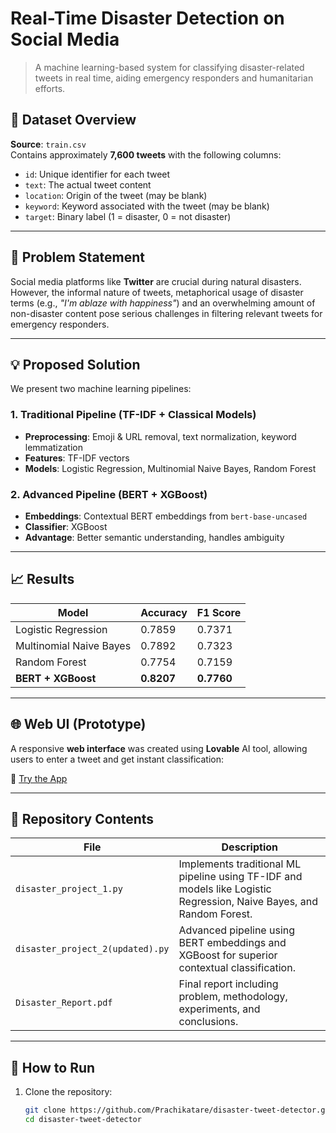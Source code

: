 # Real-Time Disaster Detection on Social Media

> A machine learning-based system for classifying disaster-related tweets in real time, aiding emergency responders and humanitarian efforts.

## 📂 Dataset Overview

**Source**: `train.csv`  
Contains approximately **7,600 tweets** with the following columns:

- `id`: Unique identifier for each tweet
- `text`: The actual tweet content
- `location`: Origin of the tweet (may be blank)
- `keyword`: Keyword associated with the tweet (may be blank)
- `target`: Binary label (1 = disaster, 0 = not disaster)

---

## 🚨 Problem Statement

Social media platforms like **Twitter** are crucial during natural disasters. However, the informal nature of tweets, metaphorical usage of disaster terms (e.g., *"I'm ablaze with happiness"*) and an overwhelming amount of non-disaster content pose serious challenges in filtering relevant tweets for emergency responders.

---

## 💡 Proposed Solution

We present two machine learning pipelines:

### 1. **Traditional Pipeline (TF-IDF + Classical Models)**
- **Preprocessing**: Emoji & URL removal, text normalization, keyword lemmatization
- **Features**: TF-IDF vectors
- **Models**: Logistic Regression, Multinomial Naive Bayes, Random Forest

### 2. **Advanced Pipeline (BERT + XGBoost)**
- **Embeddings**: Contextual BERT embeddings from `bert-base-uncased`
- **Classifier**: XGBoost
- **Advantage**: Better semantic understanding, handles ambiguity

---

## 📈 Results

| Model                    | Accuracy | F1 Score |
|-------------------------|----------|----------|
| Logistic Regression     | 0.7859   | 0.7371   |
| Multinomial Naive Bayes | 0.7892   | 0.7323   |
| Random Forest           | 0.7754   | 0.7159   |
| **BERT + XGBoost**      | **0.8207** | **0.7760** |

---

## 🌐 Web UI (Prototype)
A responsive **web interface** was created using **Lovable** AI tool, allowing users to enter a tweet and get instant classification:

🔗 [Try the App](https://alert-ai-response-team.lovable.app/)

---

## 📁 Repository Contents

| File | Description |
|------|-------------|
| `disaster_project_1.py` | Implements traditional ML pipeline using TF-IDF and models like Logistic Regression, Naive Bayes, and Random Forest. |
| `disaster_project_2(updated).py` | Advanced pipeline using BERT embeddings and XGBoost for superior contextual classification. |
| `Disaster_Report.pdf` | Final report including problem, methodology, experiments, and conclusions. |

---

## 🔧 How to Run

1. Clone the repository:
   ```bash
   git clone https://github.com/Prachikatare/disaster-tweet-detector.git
   cd disaster-tweet-detector
